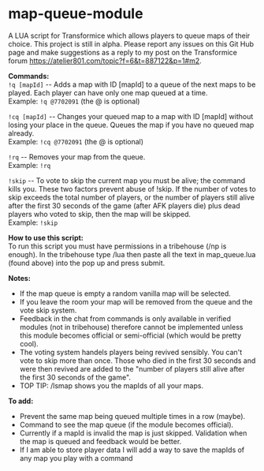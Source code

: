 # map-queue-module
A LUA script for Transformice which allows players to queue maps of their choice. This project is still in alpha. Please report any issues on this Git Hub page and make suggestions as a reply to my post on the Transformice forum https://atelier801.com/topic?f=6&t=887122&p=1#m2.

**Commands:**\
`!q [mapId]` -- Adds a map with ID [mapId] to a queue of the next maps to be played. Each player can have only one map queued at a time.\
Example: `!q @7702091` (the @ is optional)

`!cq [mapId]` -- Changes your queued map to a map with ID [mapId] without losing your place in the queue. Queues the map if you have no queued map already.\
Example: `!cq @7702091` (the @ is optional)

`!rq` -- Removes your map from the queue.\
Example: `!rq`

`!skip` -- To vote to skip the current map you must be alive; the command kills you. These two factors prevent abuse of !skip. If the number of votes to skip exceeds the total number of players, or the number of players still alive after the first 30 seconds of the game (after AFK players die) plus dead players who voted to skip, then the map will be skipped.\
Example: `!skip`

**How to use this script:**\
To run this script you must have permissions in a tribehouse (/np is enough). In the tribehouse type /lua then paste all the text in map_queue.lua (found above) into the pop up and press submit.

**Notes:**
- If the map queue is empty a random vanilla map will be selected.
- If you leave the room your map will be removed from the queue and the vote skip system.
- Feedback in the chat from commands is only available in verified modules (not in tribehouse) therefore cannot be implemented unless this module becomes official or semi-official (which would be pretty cool).
- The voting system handels players being revived sensibly. You can't vote to skip more than once. Those who died in the first 30 seconds and were then revived are added to the "number of players still alive after the first 30 seconds of the game".
- TOP TIP: /lsmap shows you the mapIds of all your maps.

**To add:**
- Prevent the same map being queued multiple times in a row (maybe).
- Command to see the map queue (if the module becomes official).
- Currently if a mapId is invalid the map is just skipped. Validation when the map is queued and feedback would be better.
- If I am able to store player data I will add a way to save the mapIds of any map you play with a command
